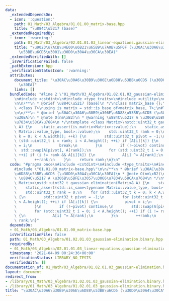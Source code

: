 ```yaml
---
data:
  _extendedDependsOn:
  - icon: ':question:'
    path: 01_Math/03_Algebra/01.01.00_matrix-base.hpp
    title: "\u884C\u5217 (base)"
  _extendedRequiredBy:
  - icon: ':warning:'
    path: 01_Math/03_Algebra/02.01.01.03_linear-equations.gaussian-elimination.binary.hpp
    title: "\u9023\u7ACB\u4E00\u6B21\u65B9\u7A0B\u5F0F (\u30AC\u30A6\u30B9\u306E\u6D88\
      \u53BB\u6CD5\u3001\u30D0\u30A4\u30CA\u30EA)"
  _extendedVerifiedWith: []
  _isVerificationFailed: false
  _pathExtension: hpp
  _verificationStatusIcon: ':warning:'
  attributes:
    document_title: "\u30AC\u30A6\u30B9\u306E\u6D88\u53BB\u6CD5 (\u30D0\u30A4\u30CA\
      \u30EA)"
    links: []
  bundledCode: "#line 2 \"01_Math/03_Algebra/01.02.01.03_gaussian-elimination.binary.hpp\"\
    \n#include <cstdint>\n#include <type_traits>\n#include <utility>\n#line 3 \"01_Math/03_Algebra/01.01.00_matrix-base.hpp\"\
    \n\n/**\n * @brief \u884C\u5217 (base)\n */\nclass matrix_base {};\n\ntemplate\
    \ <class T>\nusing is_matrix = std::is_base_of<matrix_base, T>;\n#line 6 \"01_Math/03_Algebra/01.02.01.03_gaussian-elimination.binary.hpp\"\
    \n\n/**\n * @brief \u30AC\u30A6\u30B9\u306E\u6D88\u53BB\u6CD5 (\u30D0\u30A4\u30CA\
    \u30EA)\n * @note O(nm\xB2)\n * @warning \u884C\u5217 A \u306B\u5BFE\u3057\u3066\
    \u7834\u58CA\u7684\n */\ntemplate <class Matrix>\nstd::uint32_t gaussian_elimination(Matrix&\
    \ A) {\n    static_assert(is_matrix<Matrix>::value);\n    static_assert(std::is_same<typename\
    \ Matrix::value_type, bool>::value);\n    std::uint32_t rank = 0;\n    for (std::uint32_t\
    \ k = 0; k < A.width(); ++k) {\n        std::uint32_t pivot = -1;\n        for\
    \ (std::uint32_t i = rank; i < A.height(); ++i) if (A[i][k]) {\n            pivot\
    \ = i;\n            break;\n        }\n        if (!~pivot) continue;\n      \
    \  std::swap(A[pivot], A[rank]);\n        for (std::uint32_t i = 0; i < A.height();\
    \ ++i) if (i != rank && A[i][k]) {\n            A[i] ^= A[rank];\n        }\n\
    \        ++rank;\n    }\n    return rank;\n}\n"
  code: "#pragma once\n#include <cstdint>\n#include <type_traits>\n#include <utility>\n\
    #include \"01.01.00_matrix-base.hpp\"\n\n/**\n * @brief \u30AC\u30A6\u30B9\u306E\
    \u6D88\u53BB\u6CD5 (\u30D0\u30A4\u30CA\u30EA)\n * @note O(nm\xB2)\n * @warning\
    \ \u884C\u5217 A \u306B\u5BFE\u3057\u3066\u7834\u58CA\u7684\n */\ntemplate <class\
    \ Matrix>\nstd::uint32_t gaussian_elimination(Matrix& A) {\n    static_assert(is_matrix<Matrix>::value);\n\
    \    static_assert(std::is_same<typename Matrix::value_type, bool>::value);\n\
    \    std::uint32_t rank = 0;\n    for (std::uint32_t k = 0; k < A.width(); ++k)\
    \ {\n        std::uint32_t pivot = -1;\n        for (std::uint32_t i = rank; i\
    \ < A.height(); ++i) if (A[i][k]) {\n            pivot = i;\n            break;\n\
    \        }\n        if (!~pivot) continue;\n        std::swap(A[pivot], A[rank]);\n\
    \        for (std::uint32_t i = 0; i < A.height(); ++i) if (i != rank && A[i][k])\
    \ {\n            A[i] ^= A[rank];\n        }\n        ++rank;\n    }\n    return\
    \ rank;\n}"
  dependsOn:
  - 01_Math/03_Algebra/01.01.00_matrix-base.hpp
  isVerificationFile: false
  path: 01_Math/03_Algebra/01.02.01.03_gaussian-elimination.binary.hpp
  requiredBy:
  - 01_Math/03_Algebra/02.01.01.03_linear-equations.gaussian-elimination.binary.hpp
  timestamp: '2021-04-09 00:24:36+00:00'
  verificationStatus: LIBRARY_NO_TESTS
  verifiedWith: []
documentation_of: 01_Math/03_Algebra/01.02.01.03_gaussian-elimination.binary.hpp
layout: document
redirect_from:
- /library/01_Math/03_Algebra/01.02.01.03_gaussian-elimination.binary.hpp
- /library/01_Math/03_Algebra/01.02.01.03_gaussian-elimination.binary.hpp.html
title: "\u30AC\u30A6\u30B9\u306E\u6D88\u53BB\u6CD5 (\u30D0\u30A4\u30CA\u30EA)"
---
```


